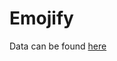 # Emojify
Data can be found [here](https://kbxworjdtivibdvllpqdih.coursera-apps.org/tree/Week%202/Emojify/data)